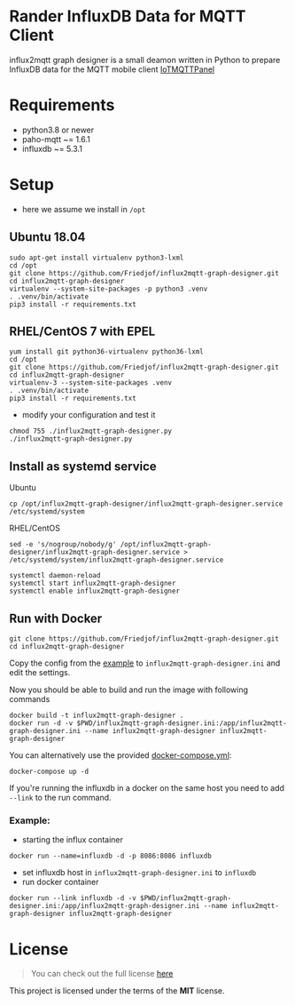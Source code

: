 # Rander InfluxDB Data for MQTT Client

influx2mqtt graph designer is a small deamon written in Python
to prepare InfluxDB data for the MQTT mobile client [IoTMQTTPanel](https://play.google.com/store/apps/details?id=snr.lab.iotmqttpanel.prod)

# Requirements
* python3.8 or newer
* paho-mqtt ~= 1.6.1
* influxdb ~= 5.3.1

# Setup
* here we assume we install in ```/opt```

## Ubuntu 18.04
```
sudo apt-get install virtualenv python3-lxml
cd /opt
git clone https://github.com/Friedjof/influx2mqtt-graph-designer.git
cd influx2mqtt-graph-designer
virtualenv --system-site-packages -p python3 .venv
. .venv/bin/activate
pip3 install -r requirements.txt
```

## RHEL/CentOS 7 with EPEL
```
yum install git python36-virtualenv python36-lxml
cd /opt
git clone https://github.com/Friedjof/influx2mqtt-graph-designer.git
cd influx2mqtt-graph-designer
virtualenv-3 --system-site-packages .venv
. .venv/bin/activate
pip3 install -r requirements.txt
```

* modify your configuration and test it
```
chmod 755 ./influx2mqtt-graph-designer.py
./influx2mqtt-graph-designer.py
```

## Install as systemd service
Ubuntu
```
cp /opt/influx2mqtt-graph-designer/influx2mqtt-graph-designer.service /etc/systemd/system
```
RHEL/CentOS
```
sed -e 's/nogroup/nobody/g' /opt/influx2mqtt-graph-designer/influx2mqtt-graph-designer.service > /etc/systemd/system/influx2mqtt-graph-designer.service
```

```
systemctl daemon-reload
systemctl start influx2mqtt-graph-designer
systemctl enable influx2mqtt-graph-designer
```

## Run with Docker
```
git clone https://github.com/Friedjof/influx2mqtt-graph-designer.git
cd influx2mqtt-graph-designer
```

Copy the config from the [example](influx2mqtt-graph-designer.ini-sample) to ```influx2mqtt-graph-designer.ini``` and edit
the settings.

Now you should be able to build and run the image with following commands
```
docker build -t influx2mqtt-graph-designer .
docker run -d -v $PWD/influx2mqtt-graph-designer.ini:/app/influx2mqtt-graph-designer.ini --name influx2mqtt-graph-designer influx2mqtt-graph-designer
```

You can alternatively use the provided [docker-compose.yml](docker-compose.yml):
```
docker-compose up -d
```
If you're running the influxdb in a docker on the same host you need to add `--link` to the run command.

### Example:
* starting the influx container
```
docker run --name=influxdb -d -p 8086:8086 influxdb
```
* set influxdb host in `influx2mqtt-graph-designer.ini` to `influxdb`
* run docker container
```
docker run --link influxdb -d -v $PWD/influx2mqtt-graph-designer.ini:/app/influx2mqtt-graph-designer.ini --name influx2mqtt-graph-designer influx2mqtt-graph-designer
```

# License
>You can check out the full license [here](LICENSE.txt)

This project is licensed under the terms of the **MIT** license.
